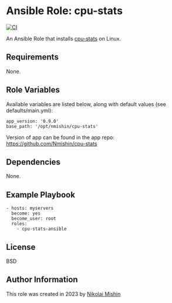 Ansible Role: cpu-stats
=========
[![CI](https://github.com/nmishin/cpu-stats-ansible/workflows/ci.yml/badge.svg?event=push)](https://github.com/nmishin/cpu-stats-ansible/actions?query=workflow%3ACI)

An Ansible Role that installs [cpu-stats](https://github.com/Nmishin/cpu-stats) on Linux.

Requirements
------------
None.

Role Variables
--------------
Available variables are listed below, along with default values (see defaults/main.yml):

    app_version: '0.9.0'
    base_path: '/opt/nmishin/cpu-stats'

Version of app can be found in the app repo: https://github.com/Nmishin/cpu-stats

Dependencies
------------
None.

Example Playbook
---------------

    - hosts: myservers
      become: yes
      become_user: root
      roles:
        - cpu-stats-ansible

License
-------

BSD

Author Information
------------------
This role was created in 2023 by [Nikolai Mishin](https://www.linkedin.com/in/nikolai-mishin/)
